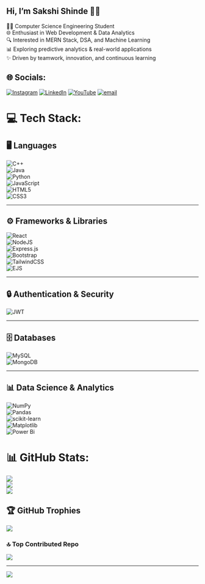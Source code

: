 ## Hi, I’m Sakshi Shinde 👩‍💻
👩‍💻 Computer Science Engineering Student  
🌐 Enthusiast in Web Development & Data Analytics  
🔍 Interested in MERN Stack, DSA, and Machine Learning  
📊 Exploring predictive analytics & real-world applications  
✨ Driven by teamwork, innovation, and continuous learning  


## 🌐 Socials:
[![Instagram](https://img.shields.io/badge/Instagram-%23E4405F.svg?logo=Instagram&logoColor=white)](https://instagram.com/_.sakshishinde04._) [![LinkedIn](https://img.shields.io/badge/LinkedIn-%230077B5.svg?logo=linkedin&logoColor=white)](https://linkedin.com/in/sakshishinde2004) [![YouTube](https://img.shields.io/badge/YouTube-%23FF0000.svg?logo=YouTube&logoColor=white)](https://youtube.com/@SakshiShindeVlogs) [![email](https://img.shields.io/badge/Email-D14836?logo=gmail&logoColor=white)](mailto:ssshinde16093@gmail.com) 

# 💻 Tech Stack:
## 🖥️ Languages  
![C++](https://img.shields.io/badge/c++-%2300599C.svg?style=for-the-badge&logo=c%2B%2B&logoColor=white)  
![Java](https://img.shields.io/badge/java-%23ED8B00.svg?style=for-the-badge&logo=openjdk&logoColor=white)  
![Python](https://img.shields.io/badge/python-3670A0?style=for-the-badge&logo=python&logoColor=ffdd54)  
![JavaScript](https://img.shields.io/badge/javascript-%23323330.svg?style=for-the-badge&logo=javascript&logoColor=%23F7DF1E)  
![HTML5](https://img.shields.io/badge/html5-%23E34F26.svg?style=for-the-badge&logo=html5&logoColor=white)  
![CSS3](https://img.shields.io/badge/css3-%231572B6.svg?style=for-the-badge&logo=css3&logoColor=white)  

---

## ⚙️ Frameworks & Libraries  
![React](https://img.shields.io/badge/react-%2320232a.svg?style=for-the-badge&logo=react&logoColor=%2361DAFB)  
![NodeJS](https://img.shields.io/badge/node.js-6DA55F?style=for-the-badge&logo=node.js&logoColor=white)  
![Express.js](https://img.shields.io/badge/express.js-%23404d59.svg?style=for-the-badge&logo=express&logoColor=%2361DAFB)  
![Bootstrap](https://img.shields.io/badge/bootstrap-%238511FA.svg?style=for-the-badge&logo=bootstrap&logoColor=white)  
![TailwindCSS](https://img.shields.io/badge/tailwindcss-%2338B2AC.svg?style=for-the-badge&logo=tailwind-css&logoColor=white)  
![EJS](https://img.shields.io/badge/ejs-%23B4CA65.svg?style=for-the-badge&logo=ejs&logoColor=black)  

---

## 🔒 Authentication & Security  
![JWT](https://img.shields.io/badge/JWT-black?style=for-the-badge&logo=JSON%20web%20tokens)  

---

## 🗄️ Databases  
![MySQL](https://img.shields.io/badge/mysql-4479A1.svg?style=for-the-badge&logo=mysql&logoColor=white)  
![MongoDB](https://img.shields.io/badge/MongoDB-%234ea94b.svg?style=for-the-badge&logo=mongodb&logoColor=white)  

---

## 📊 Data Science & Analytics  
![NumPy](https://img.shields.io/badge/numpy-%23013243.svg?style=for-the-badge&logo=numpy&logoColor=white)  
![Pandas](https://img.shields.io/badge/pandas-%23150458.svg?style=for-the-badge&logo=pandas&logoColor=white)  
![scikit-learn](https://img.shields.io/badge/scikit--learn-%23F7931E.svg?style=for-the-badge&logo=scikit-learn&logoColor=white)  
![Matplotlib](https://img.shields.io/badge/Matplotlib-%23ffffff.svg?style=for-the-badge&logo=Matplotlib&logoColor=black)  
![Power Bi](https://img.shields.io/badge/power_bi-F2C811?style=for-the-badge&logo=powerbi&logoColor=black)  
# 📊 GitHub Stats:
![](https://github-readme-stats.vercel.app/api?username=sakshishinde2004&theme=cobalt&hide_border=false&include_all_commits=true&count_private=false)<br/>
![](https://nirzak-streak-stats.vercel.app/?user=sakshishinde2004&theme=cobalt&hide_border=false)<br/>
![](https://github-readme-stats.vercel.app/api/top-langs/?username=sakshishinde2004&theme=cobalt&hide_border=false&include_all_commits=true&count_private=false&layout=compact)

## 🏆 GitHub Trophies
![](https://github-profile-trophy.vercel.app/?username=sakshishinde2004&theme=radical&no-frame=false&no-bg=true&margin-w=4)

### 🔝 Top Contributed Repo
![](https://github-contributor-stats.vercel.app/api?username=sakshishinde2004&limit=5&theme=dark&combine_all_yearly_contributions=true)

---
[![](https://visitcount.itsvg.in/api?id=sakshishinde2004&icon=4&color=0)](https://visitcount.itsvg.in)

<!-- Proudly created with GPRM ( https://gprm.itsvg.in ) -->
